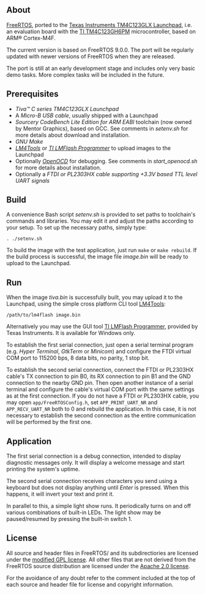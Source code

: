 ## About
[FreeRTOS](http://www.freertos.org/), ported to the
[Texas Instruments TM4C123GLX Launchpad](http://www.ti.com/tool/ek-tm4c123gxl), 
i.e. an evaluation board with the 
[TI TM4C123GH6PM](http://www.ti.com/lit/ds/symlink/tm4c123gh6pm.pdf)
microcontroller, based on ARM&#xae; Cortex-M4F.

The current version is based on FreeRTOS 9.0.0. The port will be regularly
updated with newer versions of FreeRTOS when they are released.

The port is still at an early development stage and includes only very basic
demo tasks. More complex tasks will be included in the future.


## Prerequisites
* _Tiva&#x2122; C series TM4C123GLX Launchpad_
* A _Micro-B USB cable_, usually shipped with a Launchpad
* _Sourcery CodeBench Lite Edition for ARM EABI_ toolchain (now owned by Mentor Graphics),
based on GCC. See comments in _setenv.sh_ for more details about download and installation.
* _GNU Make_
* _[LM4Tools](https://github.com/utzig/lm4tools)_ or 
_[TI LMFlash Programmer](http://www.ti.com/tool/lmflashprogrammer)_ 
to upload images to the Launchpad
* Optionally _[OpenOCD](http://openocd.sourceforge.net/)_ for debugging.
See comments in _start\_openocd.sh_ for more details about installation.
* Optionally a _FTDI or PL2303HX cable supporting +3.3V based TTL level UART signals_

## Build
A convenience Bash script _setenv.sh_ is provided to set paths to toolchain's commands
and libraries. You may edit it and adjust the paths according to your setup. To set up
the necessary paths, simply type:

`. ./setenv.sh`

To build the image with the test application, just run `make` or `make rebuild`.
If the build process is successful, the image file _image.bin_ will be ready to
upload to the Launchpad.

## Run
When the image _tiva.bin_ is successfully built, you may upload it to
the Launchpad, using the simple cross platform CLI tool 
[LM4Tools](https://github.com/utzig/lm4tools):

`/path/to/lm4flash image.bin`

Alternatively you may use the GUI tool 
[TI LMFlash Programmer](http://www.ti.com/tool/lmflashprogrammer), provided
by Texas Instruments. It is available for Windows only.

To establish the first serial connection, just open a serial terminal program 
(e.g. _Hyper Terminal_, _GtkTerm_ or _Minicom_)
and configure the FTDI virtual COM port to 115200 bps, 8 data bits, no parity,
1 stop bit. 

To establish the second serial connection, connect the FTDI or PL2303HX cable's
TX connection to pin B0, its RX connection to pin B1 and the GND connection to
the nearby GND pin. Then open another instance of a serial terminal and configure
the cable's virtual COM port with the same settings as at the first connection. 
If you do not have a FTDI or PL2303HX cable, you may open `app/FreeRTOSConfig.h`,
set `APP_PRINT_UART_NR` and `APP_RECV_UART_NR` both to 0 and rebuild the application.
In this case, it is not necessary to establish the second connection
as the entire communication will be performed by the first one.

## Application
The first serial connection is a debug connection, intended to
display diagnostic messages only. It will display a welcome message and
start printing the system's uptime.

The second serial connection receives characters you send using a keyboard but
does not display anything until _Enter_ is pressed. When this happens, it 
will invert your text and print it.

In parallel to this, a simple light show runs. It periodically turns on and off
various combinations of built-in LEDs. The light show may be paused/resumed by
pressing the built-in switch 1.

## License
All source and header files in FreeRTOS/ and its subdirectiories are licensed under
the [modified GPL license](http://www.freertos.org/license.txt).
All other files that are not derived from the FreeRTOS source distribution are licensed
under the [Apache 2.0 license](http://www.apache.org/licenses/LICENSE-2.0).

For the avoidance of any doubt refer to the comment included at the top of each source and
header file for license and copyright information.
